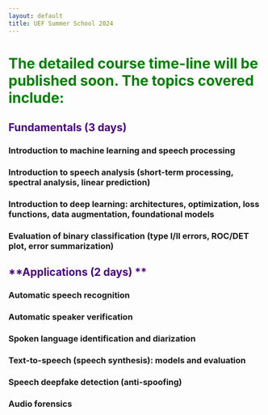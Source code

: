 ```yaml
---
layout: default
title: UEF Summer School 2024
---
```

# <span style="color:green">**The detailed course time-line will be published soon. The topics covered include:**</span> <br />
## <span style="color:indigo">**Fundamentals (3 days)**</span><br />
### Introduction to machine learning and speech processing<br />
### Introduction to speech analysis (short-term processing, spectral analysis, linear prediction)<br />
### Introduction to deep learning: architectures, optimization, loss functions, data augmentation, foundational models<br />
### Evaluation of binary classification (type I/II errors, ROC/DET plot, error summarization)<br />
## <span style="color:indigo">**Applications (2 days) **</span><br />
### Automatic speech recognition<br />
### Automatic speaker verification<br />
### Spoken language identification and diarization<br />
### Text-to-speech (speech synthesis): models and evaluation<br />
### Speech deepfake detection (anti-spoofing)<br />
### Audio forensics<br />
